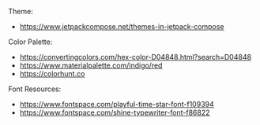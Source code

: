 Theme:

- https://www.jetpackcompose.net/themes-in-jetpack-compose


Color Palette:
- https://convertingcolors.com/hex-color-D04848.html?search=D04848
- https://www.materialpalette.com/indigo/red
- https://colorhunt.co


Font Resources:
- https://www.fontspace.com/playful-time-star-font-f109394
- https://www.fontspace.com/shine-typewriter-font-f86822

